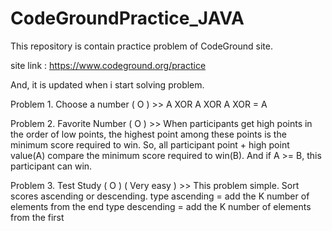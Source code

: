 # CodeGroundPractice_JAVA

This repository is contain practice problem of CodeGround site.

 site link : https://www.codeground.org/practice
 
 And, it is updated when i start solving problem.
 

 Problem 1. Choose a number ( O )
 	>> A XOR A XOR A XOR = A
 	

 Problem 2. Favorite Number ( O )
 	>> When participants get high points in the order of low points,
 			the highest point among these points is the minimum score required to win.
 	   So, all participant point + high point value(A) compare the minimum score required to win(B).
 	   		And if A >= B, this participant can win.
 	   		
 	   		
 Problem 3. Test Study ( O ) ( Very easy )
 	>> This problem simple. Sort scores ascending or descending.
 	   type ascending = add the K number of elements from the end
 	   type descending = add the K number of elements from the first
